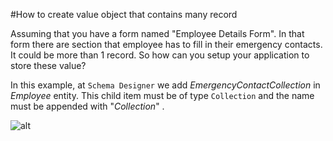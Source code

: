 ﻿#How to create value object that contains many record

Assuming that you have a form named "Employee Details Form". In that form there are section that employee has to fill in their emergency contacts. It could be more than 1 record. So how can you setup your application to store these value?

In this example, at `Schema Designer`  we add *EmergencyContactCollection* in *Employee* entity. This child item must be of type `Collection` and the name must be appended with "*Collection*" . 

![alt](http://i.imgur.com/gsGkVrq.png)